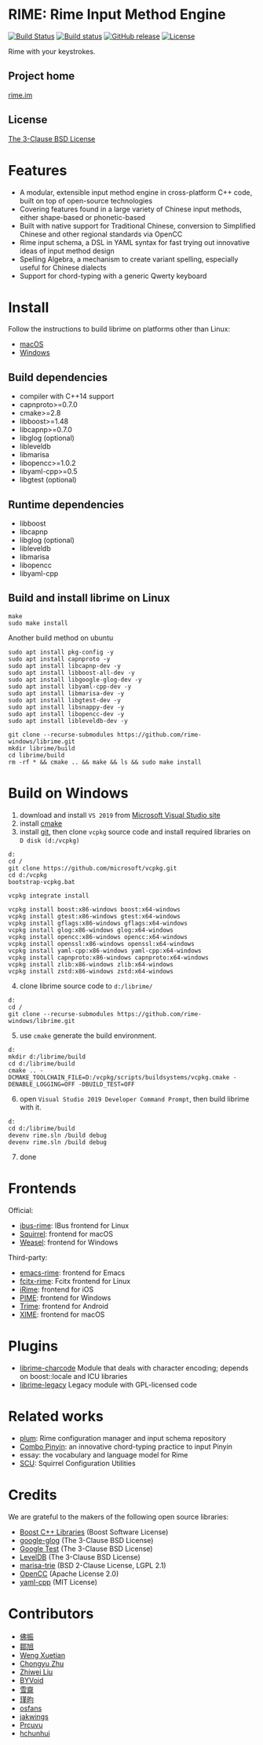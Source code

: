<meta charset="UTF-8">

RIME: Rime Input Method Engine
===
[![Build Status](https://travis-ci.org/rime/librime.svg)](https://travis-ci.org/rime/librime)
[![Build status](https://ci.appveyor.com/api/projects/status/github/rime/librime?svg=true)](https://ci.appveyor.com/project/rime/librime)
[![GitHub release](https://img.shields.io/github/release/rime/librime.svg)](https://github.com/rime/librime/releases)
[![License](https://img.shields.io/badge/License-BSD%203--Clause-blue.svg)](https://opensource.org/licenses/BSD-3-Clause)

Rime with your keystrokes.

Project home
---
[rime.im](https://rime.im)

License
---
[The 3-Clause BSD License](https://opensource.org/licenses/BSD-3-Clause)

Features
===
  - A modular, extensible input method engine in cross-platform C++ code,
    built on top of open-source technologies
  - Covering features found in a large variety of Chinese input methods,
    either shape-based or phonetic-based
  - Built with native support for Traditional Chinese, conversion to Simplified
    Chinese and other regional standards via OpenCC
  - Rime input schema, a DSL in YAML syntax for fast trying out innovative ideas
    of input method design
  - Spelling Algebra, a mechanism to create variant spelling, especially useful
    for Chinese dialects
  - Support for chord-typing with a generic Qwerty keyboard

Install
===
Follow the instructions to build librime on platforms other than Linux:
  - [macOS](https://github.com/rime/librime/tree/master/README-mac.md)
  - [Windows](https://github.com/rime/librime/tree/master/README-windows.md)

Build dependencies
---
  - compiler with C++14 support
  - capnproto>=0.7.0
  - cmake>=2.8
  - libboost>=1.48
  - libcapnp>=0.7.0
  - libglog (optional)
  - libleveldb
  - libmarisa
  - libopencc>=1.0.2
  - libyaml-cpp>=0.5
  - libgtest (optional)

Runtime dependencies
---
  - libboost
  - libcapnp
  - libglog (optional)
  - libleveldb
  - libmarisa
  - libopencc
  - libyaml-cpp

Build and install librime on Linux
---
```
make
sudo make install
```
Another build method on ubuntu
```
sudo apt install pkg-config -y
sudo apt install capnproto -y
sudo apt install libcapnp-dev -y
sudo apt install libboost-all-dev -y
sudo apt install libgoogle-glog-dev -y
sudo apt install libyaml-cpp-dev -y
sudo apt install libmarisa-dev -y
sudo apt install libgtest-dev -y
sudo apt install libsnappy-dev -y
sudo apt install libopencc-dev -y
sudo apt install libleveldb-dev -y

git clone --recurse-submodules https://github.com/rime-windows/librime.git
mkdir librime/build
cd librime/build
rm -rf * && cmake .. && make && ls && sudo make install
```

Build on Windows
===
1. download and install `VS 2019` from [Microsoft Visual Studio site](https://visualstudio.microsoft.com/downloads/)
2. install [cmake](https://cmake.org/)
3. install [git](https://git-scm.com/), then clone `vcpkg` source code and install required libraries on `D disk (d:/vcpkg)`
```
d:
cd /
git clone https://github.com/microsoft/vcpkg.git
cd d:/vcpkg
bootstrap-vcpkg.bat

vcpkg integrate install

vcpkg install boost:x86-windows boost:x64-windows
vcpkg install gtest:x86-windows gtest:x64-windows
vcpkg install gflags:x86-windows gflags:x64-windows
vcpkg install glog:x86-windows glog:x64-windows
vcpkg install opencc:x86-windows opencc:x64-windows
vcpkg install openssl:x86-windows openssl:x64-windows
vcpkg install yaml-cpp:x86-windows yaml-cpp:x64-windows
vcpkg install capnproto:x86-windows capnproto:x64-windows
vcpkg install zlib:x86-windows zlib:x64-windows
vcpkg install zstd:x86-windows zstd:x64-windows
```
4. clone librime source code to `d:/librime/`
```
d:
cd /
git clone --recurse-submodules https://github.com/rime-windows/librime.git
```
5. use `cmake` generate the build environment.
```
d:
mkdir d:/librime/build
cd d:/librime/build
cmake .. -DCMAKE_TOOLCHAIN_FILE=D:/vcpkg/scripts/buildsystems/vcpkg.cmake -DENABLE_LOGGING=OFF -DBUILD_TEST=OFF
```
6. open `Visual Studio 2019 Developer Command Prompt`, then build librime with it.
```
d:
cd d:/librime/build
devenv rime.sln /build debug
devenv rime.sln /build debug
```
7. done

Frontends
===

Official:
  - [ibus-rime](https://github.com/rime/ibus-rime): IBus frontend for Linux
  - [Squirrel](https://github.com/rime/squirrel): frontend for macOS
  - [Weasel](https://github.com/rime/weasel): frontend for Windows

Third-party:
  - [emacs-rime](https://github.com/DogLooksGood/emacs-rime): frontend for Emacs
  - [fcitx-rime](https://github.com/fcitx/fcitx-rime): Fcitx frontend for Linux
  - [iRime](https://github.com/jimmy54/iRime): frontend for iOS
  - [PIME](https://github.com/EasyIME/PIME): frontend for Windows
  - [Trime](https://github.com/osfans/trime): frontend for Android
  - [XIME](https://github.com/stackia/XIME): frontend for macOS

Plugins
===
  - [librime-charcode](https://github.com/rime/librime-charcode) Module that
    deals with character encoding; depends on boost::locale and ICU libraries
  - [librime-legacy](https://github.com/rime/librime-legacy) Legacy module with
    GPL-licensed code

Related works
===
  - [plum](https://github.com/rime/plum): Rime configuration manager and input
    schema repository
  - [Combo Pinyin](https://github.com/rime/home/wiki/ComboPinyin): an innovative
    chord-typing practice to input Pinyin
  - essay: the vocabulary and language model for Rime
  - [SCU](https://github.com/neolee/SCU): Squirrel Configuration Utilities

Credits
===
We are grateful to the makers of the following open source libraries:

  - [Boost C++ Libraries](http://www.boost.org/) (Boost Software License)
  - [google-glog](https://github.com/google/glog) (The 3-Clause BSD License)
  - [Google Test](https://github.com/google/googletest) (The 3-Clause BSD License)
  - [LevelDB](https://github.com/google/leveldb) (The 3-Clause BSD License)
  - [marisa-trie](https://github.com/s-yata/marisa-trie) (BSD 2-Clause License, LGPL 2.1)
  - [OpenCC](https://github.com/BYVoid/OpenCC) (Apache License 2.0)
  - [yaml-cpp](https://github.com/jbeder/yaml-cpp) (MIT License)

Contributors
===
  - [佛振](https://github.com/lotem)
  - [鄒旭](https://github.com/zouxu09)
  - [Weng Xuetian](http://csslayer.info)
  - [Chongyu Zhu](http://lembacon.com)
  - [Zhiwei Liu](https://github.com/liuzhiwei)
  - [BYVoid](http://www.byvoid.com)
  - [雪齋](https://github.com/LEOYoon-Tsaw)
  - [瑾昀](https://github.com/kunki)
  - [osfans](https://github.com/osfans)
  - [jakwings](https://github.com/jakwings)
  - [Prcuvu](https://github.com/Prcuvu)
  - [hchunhui](https://github.com/hchunhui)
